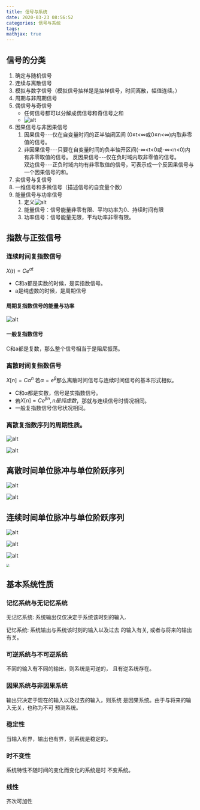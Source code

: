 ```yaml
---
title: 信号与系统
date: 2020-03-23 08:56:52
categories: 信号与系统
tags:
mathjax: true
---
```


## 信号的分类

1. 确定与随机信号
2. 连续与离散信号
3. 模拟与数字信号（模拟信号抽样是是抽样信号，时间离散，幅值连续。）
4. 周期与非周期信号
5. 偶信号与奇信号
   - 任何信号都可以分解成偶信号和奇信号之和
   - ![alt](http://m.qpic.cn/psc?/V11NehB63qJi50/xZikVHqhLrt9jsfqm9tF*apEehjqHhHjXoraCGS3O3p0CCZAAiDoberOnRUoTbYsYqAOE05QOzbDgS245MM8sw!!/b&bo=FQRdAgAAAAARB34!&rf=viewer_4)
6. 因果信号与非因果信号
   1. 因果信号---仅在自变量时间的正半轴闭区间 (0≤t<∞或0≤n<∞)内取非零值的信号。
   2. 非因果信号---只要在自变量时间的负半轴开区间(-∞<t<0或-∞<n<0)内有非零取值的信号。
        反因果信号---仅在负时域内取非零值的信号。\
        双边信号---正负时域内均有非零取值的信号，可表示成一个反因果信号与一个因果信号的和。
7. 实信号与复信号
8. 一维信号和多微信号（描述信号的自变量个数）
9. 能量信号与功率信号
    1. 定义![alt](http://m.qpic.cn/psc?/V11NehB63qJi50/xZikVHqhLrt9jsfqm9tF*WYDujFZC0NXYfjE2zSK3ULzfv2zriCDnUCOSZpwl*1MxOg94Sg6Q6elgfIV4t3qYQ!!/b&bo=BARxAgAAAAARB0M!&rf=viewer_4)
    2. 能量信号：信号能量非零有限、平均功率为0、持续时间有限
    3. 功率信号：信号能量无限，平均功率非零有限。

## 指数与正弦信号

### 连续时间复指数信号

$X(t)=Ce^{at}$

- C和a都是实数的时候，是实指数信号。
- a是纯虚数的时候，是周期信号

#### 周期复指数信号的能量与功率  

![alt](http://m.qpic.cn/psc?/V11NehB63qJi50/xZikVHqhLrt9jsfqm9tF*XA2mPlF18euOQwf0Fyvwj1*tSDcWwmmQFi16ouGHOHi1aDHEOlA0YoHKCuWUlTbuw!!/b&bo=awQOAgAAAAARB1M!&rf=viewer_4)

#### 一般复指数信号

C和a都是复数，那么整个信号相当于是阻尼振荡。

### 离散时间复指数信号

$X[n]=C\alpha^n$
若$\alpha =e^{\beta}$那么离散时间信号与连续时间信号的基本形式相似。

- C和α都是实数，信号是实指数信号。
- 若$X[n]=Ce^{\beta n},n是纯虚数$，那就与连续信号时情况相同。
- 一般复指数信号信号状况相同。

### 离散复指数序列的周期性质。

![alt](http://m.qpic.cn/psc?/V11NehB63qJi50/xZikVHqhLrt9jsfqm9tF*Sr0yywUz5vIHgG0TFv9xlkbcgSTQaFzA.cHms4g25fsOYA4uloDkrqEl6Wf6uxNEQ!!/b&bo=LQSlAgAAAAARB74!&rf=viewer_4)

![alt](http://m.qpic.cn/psc?/V11NehB63qJi50/xZikVHqhLrt9jsfqm9tF*Sr0yywUz5vIHgG0TFv9xlkbcgSTQaFzA.cHms4g25fsOYA4uloDkrqEl6Wf6uxNEQ!!/b&bo=LQSlAgAAAAARB74!&rf=viewer_4)

## 离散时间单位脉冲与单位阶跃序列

![alt](http://m.qpic.cn/psc?/V11NehB63qJi50/xZikVHqhLrt9jsfqm9tF*YASXtfnZ3Geh1ekmmp7PxmKqS8xWIHaIVhIdmgRHxH38ajnuDPadB*1gDXXLG2Nfg!!/b&bo=GQRFAgAAAAARB2o!&rf=viewer_4 )

![alt](http://m.qpic.cn/psc?/V11NehB63qJi50/xZikVHqhLrt9jsfqm9tF*cvyig89wvHb2sKaSUU9BGVTOFSOomSnB.prPJ*UCRuhw.7oNDaFYd*tTDRGfIWV4Q!!/b&bo=HgSdAgAAAAARB7U!&rf=viewer_4)

## 连续时间单位脉冲与单位阶跃序列

![alt](http://m.qpic.cn/psc?/V11NehB63qJi50/9vuGDcz9AP*EJeMjs9i.nlAPAcECwox46kTOsPL1uYs1f5gmP9ZMzqwBuOVD.FBWHPOURAWfPxuFnp884g83.*I54p3dav*pq0oThT8I75s!/b&bo=JASmAgAAAAARF6Q!&rf=viewer_4)

![alt](http://m.qpic.cn/psc?/V11NehB63qJi50/9vuGDcz9AP*EJeMjs9i.nsRTD257EDuqPz8RS*zMq5ilrmZ9fWIBMvE3.ZwjJan7eioxzWEAUweA8RIKHJgLuPLLsVrmDtwPDY9kI15WpS0!/b&bo=TQT3AgAAAAARF5w!&rf=viewer_4)

![alt](http://m.qpic.cn/psc?/V11NehB63qJi50/9vuGDcz9AP*EJeMjs9i.nlIC*haud40FoouX1S3Q06hQhJ4pFWUuVY64Zi8QjkXcPBLh54PhYa1scW2wg1*4FRqWaNxhRmW.Txv84nsV4fU!/b&bo=4QMIAgAAAAARF8g!&rf=viewer_4)

<img src="http://m.qpic.cn/psc?/V11NehB63qJi50/9vuGDcz9AP*EJeMjs9i.nuDitXWBqxFmpfbSzfhjVrIu1WDnuPn8hOps2v52hU5kxtm7UTMHeiCitsVuPbuIsQWMPG*C1HS9QemLZLaxa4g!/b&bo=XANPAQAAAAARFzE!&rf=viewer_4" style="zoom:50%">

## 基本系统性质

### 记忆系统与无记忆系统

无记忆系统: 系统输出仅仅决定于系统该时刻的输入.

记忆系统: 系统输出与系统该时刻的输入以及过去
的输入有关, 或者与将来的输出有关。

### 可逆系统与不可逆系统

不同的输入有不同的输出，则系统是可逆的，
且有逆系统存在。

### 因果系统与非因果系统

输出只决定于现在的输入以及过去的输入，则系统
是因果系统。由于与将来的输入无关，也称为不可
预测系统。

### 稳定性

当输入有界，输出也有界，则系统是稳定的。

### 时不变性

系统特性不随时间的变化而变化的系统是时
不变系统。

### 线性

齐次可加性
